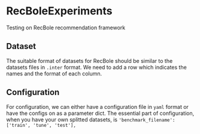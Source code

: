 # RecBoleExperiments
Testing on RecBole recommendation framework

## Dataset
The suitable format of datasets for RecBole should be similar to the datasets files in `.inter` format. We need to add a row which indicates the names and the format of each column.

## Configuration
For configuration, we can either have a configuration file in `yaml` format or have the configs on as a parameter dict. The essential part of configuration, when you have your own splitted datasets, is `'benchmark_filename': ['train', 'tune', 'test'],`
